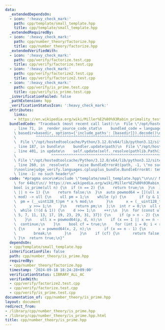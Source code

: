 ```yaml
---
data:
  _extendedDependsOn:
  - icon: ':heavy_check_mark:'
    path: cpp/template/small_template.hpp
    title: cpp/template/small_template.hpp
  _extendedRequiredBy:
  - icon: ':heavy_check_mark:'
    path: cpp/number_theory/factorize.hpp
    title: cpp/number_theory/factorize.hpp
  _extendedVerifiedWith:
  - icon: ':heavy_check_mark:'
    path: cpp/verify/factorize.test.cpp
    title: cpp/verify/factorize.test.cpp
  - icon: ':heavy_check_mark:'
    path: cpp/verify/factorize2.test.cpp
    title: cpp/verify/factorize2.test.cpp
  - icon: ':heavy_check_mark:'
    path: cpp/verify/is_prime.test.cpp
    title: cpp/verify/is_prime.test.cpp
  _isVerificationFailed: false
  _pathExtension: hpp
  _verificationStatusIcon: ':heavy_check_mark:'
  attributes:
    links:
    - https://en.wikipedia.org/wiki/Miller%E2%80%93Rabin_primality_test
  bundledCode: "Traceback (most recent call last):\n  File \"/opt/hostedtoolcache/Python/3.12.0/x64/lib/python3.12/site-packages/onlinejudge_verify/documentation/build.py\"\
    , line 71, in _render_source_code_stat\n    bundled_code = language.bundle(stat.path,\
    \ basedir=basedir, options={'include_paths': [basedir]}).decode()\n          \
    \         ^^^^^^^^^^^^^^^^^^^^^^^^^^^^^^^^^^^^^^^^^^^^^^^^^^^^^^^^^^^^^^^^^^^^^^^^^^^^^^^^^\n\
    \  File \"/opt/hostedtoolcache/Python/3.12.0/x64/lib/python3.12/site-packages/onlinejudge_verify/languages/cplusplus.py\"\
    , line 187, in bundle\n    bundler.update(path)\n  File \"/opt/hostedtoolcache/Python/3.12.0/x64/lib/python3.12/site-packages/onlinejudge_verify/languages/cplusplus_bundle.py\"\
    , line 401, in update\n    self.update(self._resolve(pathlib.Path(included), included_from=path))\n\
    \                ^^^^^^^^^^^^^^^^^^^^^^^^^^^^^^^^^^^^^^^^^^^^^^^^^^^^^^^^^\n \
    \ File \"/opt/hostedtoolcache/Python/3.12.0/x64/lib/python3.12/site-packages/onlinejudge_verify/languages/cplusplus_bundle.py\"\
    , line 260, in _resolve\n    raise BundleErrorAt(path, -1, \"no such header\"\
    )\nonlinejudge_verify.languages.cplusplus_bundle.BundleErrorAt: template/small_template.hpp:\
    \ line -1: no such header\n"
  code: "#pragma once\n#include \"template/small_template.hpp\"\n\n// Miller test\
    \ for 64bit\n// https://en.wikipedia.org/wiki/Miller%E2%80%93Rabin_primality_test\n\
    bool is_prime(ull n) {\n  if (n == 2) {\n    return true;\n  }\n  if (!(n & 1)\
    \ || n <= 1) {\n    return false;\n  }\n  auto powmod64 = [](ull x, ull y, ull\
    \ mod) -> ull {\n    ull pm = 1;\n    while (y) {\n      if (y & 1) {\n      \
    \  pm = (__uint128_t)pm * x % mod;\n      }\n      x = (__uint128_t)x * x % mod;\n\
    \      y >>= 1;\n    }\n    return pm;\n  };\n  int r = 0;\n  ull d = n - 1;\n\
    \  while (!(d & 1)) {\n    d >>= 1;\n    ++r;\n  }\n  for (const ull p: {2, 3,\
    \ 5, 7, 11, 13, 17, 19, 23, 29, 31, 37}) {\n    if (p > n - 2) {\n      break;\n\
    \    }\n    ull x = powmod64(p, d, n);\n    if (x == 1 || x == n - 1) {\n    \
    \  continue;\n    }\n    bool cf = true;\n    for (int i = 0; i < r - 1; ++i)\
    \ {\n      x = powmod64(x, 2, n);\n      if (x == n - 1) {\n        cf = false;\n\
    \        break;\n      }\n    }\n    if (cf) {\n      return false;\n    }\n \
    \ }\n  return true;\n}"
  dependsOn:
  - cpp/template/small_template.hpp
  isVerificationFile: false
  path: cpp/number_theory/is_prime.hpp
  requiredBy:
  - cpp/number_theory/factorize.hpp
  timestamp: '2024-09-18 18:24:28+09:00'
  verificationStatus: LIBRARY_ALL_AC
  verifiedWith:
  - cpp/verify/factorize2.test.cpp
  - cpp/verify/factorize.test.cpp
  - cpp/verify/is_prime.test.cpp
documentation_of: cpp/number_theory/is_prime.hpp
layout: document
redirect_from:
- /library/cpp/number_theory/is_prime.hpp
- /library/cpp/number_theory/is_prime.hpp.html
title: cpp/number_theory/is_prime.hpp
---
```

